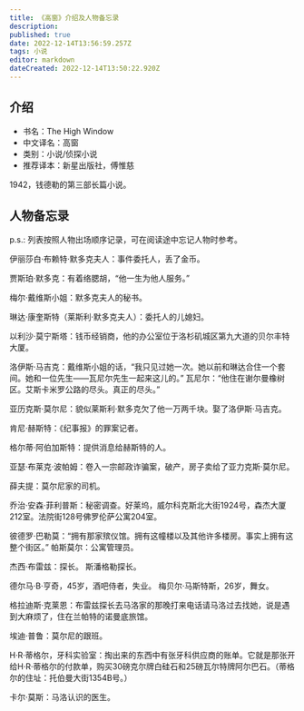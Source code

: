 ```yaml
---
title: 《高窗》介绍及人物备忘录
description: 
published: true
date: 2022-12-14T13:56:59.257Z
tags: 小说
editor: markdown
dateCreated: 2022-12-14T13:50:22.920Z
---
```



## 介绍

- 书名：The High Window
- 中文译名：高窗
- 类别：小说/侦探小说
- 推荐译本：新星出版社，傅惟慈

1942，钱德勒的第三部长篇小说。

## 人物备忘录

p.s.: 列表按照人物出场顺序记录，可在阅读途中忘记人物时参考。

伊丽莎白·布赖特·默多克夫人：事件委托人，丢了金币。

贾斯珀·默多克：有着络腮胡，“他一生为他人服务。”

梅尔·戴维斯小姐：默多克夫人的秘书。

琳达·康奎斯特（莱斯利·默多克夫人）：委托人的儿媳妇。

以利沙·莫宁斯塔：钱币经销商，他的办公室位于洛杉矶城区第九大道的贝尔丰特大厦。

洛伊斯·马吉克：戴维斯小姐的话，“我只见过她一次。她以前和琳达合住一个套间。她和一位先生——瓦尼尔先生一起来这儿的。”
瓦尼尔：“他住在谢尔曼橡树区。艾斯卡米罗公路的尽头。真正的尽头。”

亚历克斯·莫尔尼：貌似莱斯利·默多克欠了他一万两千块。娶了洛伊斯·马吉克。

肯尼·赫斯特：《纪事报》的罪案记者。

格尔蒂·阿伯加斯特：提供消息给赫斯特的人。

亚瑟·布莱克·波帕姆：卷入一宗邮政诈骗案，破产，房子卖给了亚力克斯·莫尔尼。

薛夫提：莫尔尼家的司机。

乔治·安森·菲利普斯：秘密调查。好莱坞，威尔科克斯北大街1924号，森杰大厦212室。法院街128号佛罗伦萨公寓204室。

彼德罗·巴勒莫：“拥有那家殡仪馆。拥有这幢楼以及其他许多楼房。事实上拥有这整个街区。”
帕斯莫尔：公寓管理员。

杰西·布雷兹：探长。
斯潘格勒探长。

德尔马·B·亨奇，45岁，酒吧侍者，失业。
梅贝尔·马斯特斯，26岁，舞女。

格拉迪斯·克莱恩：布雷兹探长去马洛家的那晚打来电话请马洛过去找她，说是遇到大麻烦了，住在兰帕特的诺曼底旅馆。

埃迪·普鲁：莫尔尼的跟班。

H·R·蒂格尔，牙科实验室：掏出来的东西中有张牙科供应商的账单。它就是那张开给H·R·蒂格尔的付款单，购买30磅克尔牌白硅石和25磅瓦尔特牌阿尔巴石。（蒂格尔的住址：托伯曼大街1354B号。）

卡尔·莫斯：马洛认识的医生。